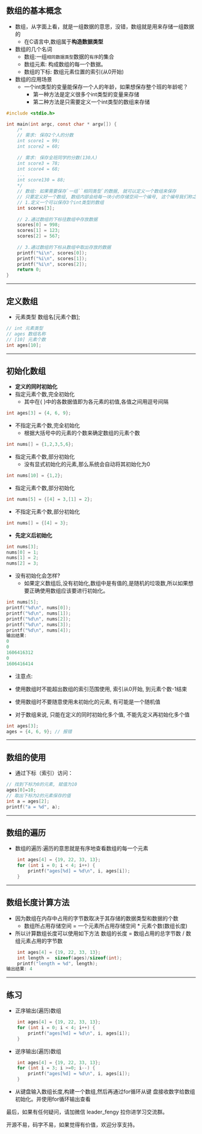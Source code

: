 ## 数组的基本概念

- 数组，从字面上看，就是一组数据的意思，没错，数组就是用来存储一组数据的
  - 在C语言中,数组属于**构造数据类型**
- 数组的几个名词
  - 数组:一组`相同数据类型`数据的`有序`的集合
  - 数组元素: 构成数组的每一个数据。
  - 数组的下标: 数组元素位置的索引(从0开始)
- 数组的应用场景
  - 一个int类型的变量能保存一个人的年龄，如果想保存整个班的年龄呢？
    - 第一种方法是定义很多个int类型的变量来存储
    - 第二种方法是只需要定义一个int类型的数组来存储

```c
#include <stdio.h>

int main(int argc, const char * argv[]) {
    /*
    // 需求: 保存2个人的分数
    int score1 = 99;
    int score2 = 60;
    
    // 需求: 保存全班同学的分数(130人)
    int score3 = 78;
    int score4 = 68;
    ...
    int score130 = 88;
    */
    // 数组: 如果需要保存`一组``相同类型`的数据, 就可以定义一个数组来保存
    // 只要定义好一个数组, 数组内部会给每一块小的存储空间一个编号, 这个编号我们称之为 索引, 索引从0开始
    // 1.定义一个可以保存3个int类型的数组
    int scores[3];
    
    // 2.通过数组的下标往数组中存放数据
    scores[0] = 998;
    scores[1] = 123;
    scores[2] = 567;
   
    // 3.通过数组的下标从数组中取出存放的数据
    printf("%i\n", scores[0]);
    printf("%i\n", scores[1]);
    printf("%i\n", scores[2]);
    return 0;
}
```

------

## 定义数组

- 元素类型 数组名[元素个数];

```c
// int 元素类型
// ages 数组名称
// [10] 元素个数
int ages[10];
```

------

## 初始化数组

- **定义的同时初始化**
- 指定元素个数,完全初始化
  - 其中在{ }中的各数据值即为各元素的初值,各值之间用逗号间隔

```c
int ages[3] = {4, 6, 9};
```

- 不指定元素个数,完全初始化
  - 根据大括号中的元素的个数来确定数组的元素个数

```c
int nums[] = {1,2,3,5,6};
```

- 指定元素个数,部分初始化
  - 没有显式初始化的元素,那么系统会自动将其初始化为0

```c
int nums[10] = {1,2};
```

- 指定元素个数,部分初始化

```c
int nums[5] = {[4] = 3,[1] = 2};
```

- 不指定元素个数,部分初始化

```c
int nums[] = {[4] = 3};
```

- **先定义后初始化**

```c
int nums[3];
nums[0] = 1;
nums[1] = 2;
nums[2] = 3;
```

- 没有初始化会怎样?
  - 如果定义数组后,没有初始化,数组中是有值的,是随机的垃圾数,所以如果想要正确使用数组应该要进行初始化。

```c
int nums[5];
printf("%d\n", nums[0]);
printf("%d\n", nums[1]);
printf("%d\n", nums[2]);
printf("%d\n", nums[3]);
printf("%d\n", nums[4]);
输出结果:
0
0
1606416312
0
1606416414
```

- 注意点:

- 使用数组时不能超出数组的索引范围使用, 索引从0开始, 到元素个数-1结束
- 使用数组时不要随意使用未初始化的元素, 有可能是一个随机值
- 对于数组来说, 只能在定义的同时初始化多个值, 不能先定义再初始化多个值

```c
int ages[3];
ages = {4, 6, 9}; // 报错
```

------

## 数组的使用

- 通过下标（索引）访问：

```c
// 找到下标为0的元素, 赋值为10
ages[0]=10;
// 取出下标为2的元素保存的值
int a = ages[2];
printf("a = %d", a);
```

------

## 数组的遍历

- 数组的遍历:遍历的意思就是有序地查看数组的每一个元素

```c
    int ages[4] = {19, 22, 33, 13};
    for (int i = 0; i < 4; i++) {
        printf("ages[%d] = %d\n", i, ages[i]);
    }
```

------

## 数组长度计算方法

- 因为数组在内存中占用的字节数取决于其存储的数据类型和数据的个数
  - 数组所占用存储空间 = 一个元素所占用存储空间 * 元素个数(数组长度)
- 所以计算数组长度可以使用如下方法
  数组的长度 = 数组占用的总字节数 / 数组元素占用的字节数

```c
    int ages[4] = {19, 22, 33, 13};
    int length =  sizeof(ages)/sizeof(int);
    printf("length = %d", length);
输出结果: 4
```

------

## 练习

- 正序输出(遍历)数组

```c
    int ages[4] = {19, 22, 33, 13};
    for (int i = 0; i < 4; i++) {
        printf("ages[%d] = %d\n", i, ages[i]);
    }
```

- 逆序输出(遍历)数组

```c
    int ages[4] = {19, 22, 33, 13};
    for (int i = 3; i >=0; i--) {
        printf("ages[%d] = %d\n", i, ages[i]);
    }
```

- 从键盘输入数组长度,构建一个数组,然后再通过for循环从键 盘接收数字给数组初始化。并使用for循环输出查看



最后，如果有任何疑问，请加微信 leader_fengy 拉你进学习交流群。

开源不易，码字不易，如果觉得有价值，欢迎分享支持。